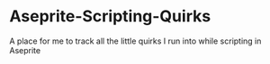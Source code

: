 # Aseprite-Scripting-Quirks
A place for me to track all the little quirks I run into while scripting in Aseprite
